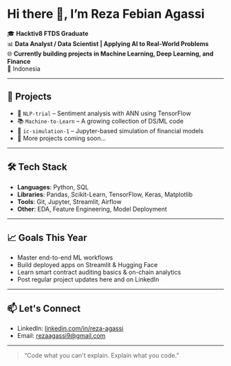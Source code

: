 # Hi there 👋, I’m Reza Febian Agassi

🎓 **Hacktiv8 FTDS Graduate**  
📊 **Data Analyst / Data Scientist | Applying AI to Real-World Problems**  
🌐 **Currently building projects in Machine Learning, Deep Learning, and Finance**  
📍 Indonesia

---

## 🚀 Projects
- 🧠 `NLP-trial` – Sentiment analysis with ANN using TensorFlow  
- 📚 `Machine-to-Learn` – A growing collection of DS/ML code  
- 🔢 `ic-simulation-1` – Jupyter-based simulation of financial models  
- 🧪 More projects coming soon...

---

## 🛠️ Tech Stack
- **Languages**: Python, SQL  
- **Libraries**: Pandas, Scikit-Learn, TensorFlow, Keras, Matplotlib  
- **Tools**: Git, Jupyter, Streamlit, Airflow  
- **Other**: EDA, Feature Engineering, Model Deployment  

---

## 📈 Goals This Year
- Master end-to-end ML workflows  
- Build deployed apps on Streamlit & Hugging Face  
- Learn smart contract auditing basics & on-chain analytics  
- Post regular project updates here and on LinkedIn

---

## 📫 Let's Connect
- LinkedIn: [linkedin.com/in/reza-agassi](https://www.linkedin.com/in/reza-agassi-62240b2b7)
- Email: rezaagassi9@gmail.com

---

> “Code what you can't explain. Explain what you code.”  

